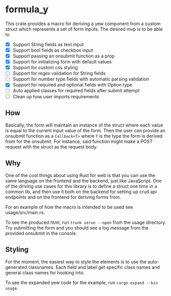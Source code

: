 # formula_y

This crate provides a macro for deriving a yew component from a custom struct which represents
a set of form inputs. The desired mvp is to be able to

- [x] Support String fields as text input
- [x] Support bool fields as checkbox input
- [x] Support passing an onsubmit function as a prop
- [x] Support for initializing form with default values
- [x] Support for custom css styling
- [ ] Support for regex validation for String fields
- [ ] Support for number type fields with automatic parsing validation
- [x] Support for required and optional fields with Option type
- [ ] Auto applied classes for required fields after submit attempt
- [ ] Clean up how user imports requirements

## How
Basically, the form will maintain an instance of the struct where each value is equal to the current input
value of the form. Then the user can provide an onsubmit function as a `Callback<T>` where `T`
is the type the form is derived from for the onsubmit. For instance,
said function might make a POST request with the struct as the request body.

## Why
One of the cool things about using Rust for web is that you can use the same language on the frontend and
the backend, just like JavaScript. One of the driving use cases for this library is to define a struct one time in a
common lib, and then use it both on the backend for setting up crud api endpoints and on the frontend for
deriving forms from.

For an example of how the macro is intended to be used see usage/src/main.rs.

To see the produced
html, run `trunk serve --open` from the usage directory. Try submitting the form and you should see a log message from the provided onsubmit
in the console.

## Styling
For the moment, the easiest way to style the elements is to use the auto-generated classnames. Each field and label get specific class
names and general class names for hooking into.

To see the expanded yew code for the example, run `cargo expand --bin usage`.
